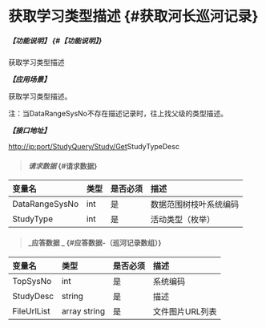 # 获取学习类型描述 {#获取河长巡河记录}

##### _【功能说明】_ {#【功能说明】}

获取学习类型描述

_**【应用场景】**_

获取学习类型描述。

注：当DataRangeSysNo不存在描述记录时，往上找父级的类型描述。

_**【接口地址】**_

[http://ip:port/StudyQuery/Study/Get](http://ip:port/HMQuery/PatrolRiver/GetPatrolRivers)StudyTypeDesc

> #### _请求数据_ {#请求数据}

| 变量名 | 类型 | 是否必须 | 描述 |
| :--- | :--- | :--- | :--- |
| DataRangeSysNo | int | 是 | 数据范围树枝叶系统编码 |
| StudyType | int | 是 | 活动类型（枚举） |

> #### _应答数据 _ {#应答数据-（巡河记录数组）}

| 变量名 | 类型 | 是否必须 | 描述 |
| :--- | :--- | :--- | :--- |
| TopSysNo | int | 是 | 系统编码 |
| StudyDesc | string | 是 | 描述 |
| FileUrlList | array string | 是 | 文件图片URL列表 |



